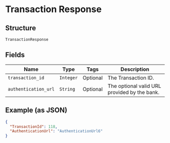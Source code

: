 
# Transaction Response

## Structure

`TransactionResponse`

## Fields

| Name | Type | Tags | Description |
|  --- | --- | --- | --- |
| `transaction_id` | `Integer` | Optional | The Transaction ID. |
| `authentication_url` | `String` | Optional | The optional valid URL provided by the bank. |

## Example (as JSON)

```json
{
  "TransactionId": 118,
  "AuthenticationUrl": "AuthenticationUrl6"
}
```

